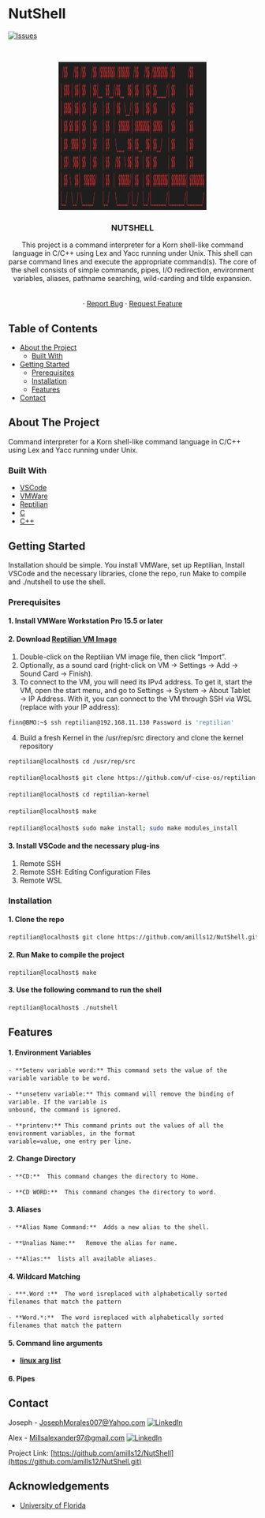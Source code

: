 # NutShell
[![Issues][issues-shield]][issues-url]





<!-- PROJECT LOGO -->
<br />
<p align="center">
  <a href="https://github.com/amills12/NutShell.gitn">
    <img src="READMEIMG/Logo.png" alt="Logo" width="300" height="300">
  </a>
   <h3 align="center">NUTSHELL</h3>
  <p align="center">
This project is a command interpreter for a Korn shell-like command language in C/C++
using Lex and Yacc running under Unix. This shell can parse command lines and execute the
appropriate command(s). The core of the shell consists of simple commands, pipes, I/O redirection,
environment variables, aliases, pathname searching, wild-carding and tilde expansion.
    <br />
    <br />
    <br />
    ·
    <a href="https://github.com/amills12/NutShell/issues">Report Bug</a>
    ·
    <a href="https://github.com/amills12/NutShell/issues">Request Feature</a>
  </p>
</p>



<!-- TABLE OF CONTENTS -->
## Table of Contents

* [About the Project](#about-the-project)
  * [Built With](#built-with)
* [Getting Started](#getting-started)
  * [Prerequisites](#prerequisites)
  * [Installation](#installation)
  * [Features](#features)
* [Contact](#contact)



<!-- ABOUT THE PROJECT --> 
## About The Project

Command interpreter for a Korn shell-like command language in C/C++
using Lex and Yacc running under Unix.

### Built With
* [VSCode](https://code.visualstudio.com/)
* [VMWare](https://www.vmware.com/)
* [Reptilian](www.cise.ufl.edu/research/reptilian/downloads/Reptilian-latest.ova)
* [C]()
* [C++]()




<!-- GETTING STARTED -->
## Getting Started

Installation should be simple. You install VMWare, set up Reptilian, Install VSCode and the necessary libraries, clone the repo, run Make to compile and ./nutshell to use the shell. 

### Prerequisites
#### 1. Install VMWare Workstation Pro 15.5 or later

#### 2. Download [Reptilian VM Image](www.cise.ufl.edu/research/reptilian/downloads/Reptilian-latest.ova)
  1) Double-click on the Reptilian VM image file, then click “Import”.
  2) Optionally, as a sound card (right-click on VM → Settings → Add → Sound Card → Finish).
  3) To connect to the VM, you will need its IPv4 address. To get it, start the VM, open
  the start menu, and go to Settings → System → About Tablet → IP Address. With it,
  you can connect to the VM through SSH via WSL (replace with your IP address):
  
  ```sh
  finn@BMO:~$ ssh reptilian@192.168.11.130 Password is 'reptilian'
  ```
  
  4) Build a fresh Kernel in the /usr/rep/src directory and clone the kernel repository
  ```sh
  reptilian@localhost$ cd /usr/rep/src
  
  reptilian@localhost$ git clone https://github.com/uf-cise-os/reptilian-kernel.git
  
  reptilian@localhost$ cd reptilian-kernel
  
  reptilian@localhost$ make
  
  reptilian@localhost$ sudo make install; sudo make modules_install
  ```
#### 3. Install VSCode and the necessary plug-ins
  1) Remote SSH
  2) Remote SSH: Editing Configuration Files
  3) Remote WSL


### Installation

#### 1. Clone the repo
```sh
reptilian@localhost$ git clone https://github.com/amills12/NutShell.git
```
#### 2. Run Make to compile the project
```
reptilian@localhost$ make
```
#### 3. Use the following command to run the shell
```sh
reptilian@localhost$ ./nutshell        
```

<!-- USAGE EXAMPLES -->
## Features
#### 1. Environment Variables
    - **Setenv variable word:** This command sets the value of the variable variable to be word.
  
    - **unsetenv variable:** This command will remove the binding of variable. If the variable is
    unbound, the command is ignored.

    - **printenv:** This command prints out the values of all the environment variables, in the format
    variable=value, one entry per line.
  
#### 2. Change Directory
    - **CD:**  This command changes the directory to Home.
  
    - **CD WORD:**  This command changes the directory to word.
  
#### 3. Aliases
    - **Alias Name Command:**  Adds a new alias to the shell.
  
    - **Unalias Name:**   Remove the alias for name.
  
    - **Alias:**  lists all available aliases.
  
#### 4. Wildcard Matching
    - ***.Word :**  The word isreplaced with alphabetically sorted filenames that match the pattern

    - **Word.*:**  The word isreplaced with alphabetically sorted filenames that match the pattern

#### 5. Command line arguments
  - **[linux arg list](https://ss64.com/bash/)**
 
#### 6. Pipes

<!-- CONTACT -->
## Contact

Joseph - JosephMorales007@Yahoo.com
[![LinkedIn][linkedin-shield]][linkedin-url-joseph]

Alex -  Millsalexander97@gmail.com
[![LinkedIn][linkedin-shield]][linkedin-url-alex]



Project Link: [https://github.com/amills12/NutShell](https://github.com/amills12/NutShell.git)



<!-- ACKNOWLEDGEMENTS -->
## Acknowledgements
* [University of Florida](https://www.ufl.edu/)




<!-- MARKDOWN LINKS & IMAGES -->
<!-- https://www.markdownguide.org/basic-syntax/#reference-style-links -->
[linkedin-shield]: https://img.shields.io/badge/-LinkedIn-black.svg?style=flat-square&logo=linkedin&colorB=555
[linkedin-url-joseph]: https://www.linkedin.com/in/josephmorales007/

[linkedin-shield]: https://img.shields.io/badge/-LinkedIn-black.svg?style=flat-square&logo=linkedin&colorB=555
[linkedin-url-alex]: https://linkedin.com/in/alex

[issues-shield]: https://img.shields.io/github/issues/amills12/NutShell/issues.svg?style=flat-square
[issues-url]: https://github.com/amills12/NutShell/issues
[product-screenshot]: images/screenshot.png
